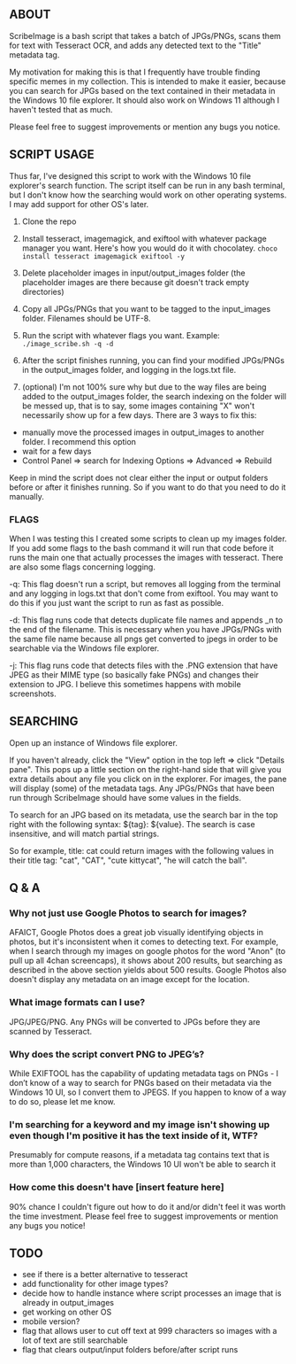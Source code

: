 ## ABOUT

ScribeImage is a bash script that takes a batch of JPGs/PNGs, scans them for text with Tesseract OCR, and adds any detected text to the "Title" metadata tag.

My motivation for making this is that I frequently have trouble finding specific memes in my collection. This is intended to make it easier, because you can search for JPGs based on the text contained in their metadata in the Windows 10 file explorer. It should also work on Windows 11 although I haven't tested that as much.

Please feel free to suggest improvements or mention any bugs you notice.

## SCRIPT USAGE

Thus far, I've designed this script to work with the Windows 10 file explorer's search function. The script itself can be run in any bash terminal, but I don't know how the searching would work on other operating systems. I may add support for other OS's later.

1. Clone the repo
2. Install tesseract, imagemagick, and exiftool with whatever package manager you want. Here's how you would do it with chocolatey. `choco install tesseract imagemagick exiftool -y`

3. Delete placeholder images in input/output_images folder (the placeholder images are there because git doesn't track empty directories)

4. Copy all JPGs/PNGs that you want to be tagged to the input_images folder. Filenames should be UTF-8.

5. Run the script with whatever flags you want. Example: `./image_scribe.sh -q -d`

6. After the script finishes running, you can find your modified JPGs/PNGs in the output_images folder, and logging in the logs.txt file.

7. (optional) I'm not 100% sure why but due to the way files are being added to the output_images folder, the search indexing on the folder will be messed up, that is to say, some images containing "X" won't necessarily show up for a few days. There are 3 ways to fix this:

- manually move the processed images in output_images to another folder. I recommend this option
- wait for a few days
- Control Panel => search for Indexing Options => Advanced => Rebuild

Keep in mind the script does not clear either the input or output folders before or after it finishes running. So if you want to do that you need to do it manually.

### FLAGS

When I was testing this I created some scripts to clean up my images folder. If you add some flags to the bash command it will run that code before it runs the main one that actually processes the images with tesseract. There are also some flags concerning logging.

-q: This flag doesn't run a script, but removes all logging from the terminal and any logging in logs.txt that don't come from exiftool. You may want to do this if you just want the script to run as fast as possible.

-d: This flag runs code that detects duplicate file names and appends _n to the end of the filename. This is necessary when you have JPGs/PNGs with the same file name because all pngs get converted to jpegs in order to be searchable via the Windows file explorer.

-j: This flag runs code that detects files with the .PNG extension that have JPEG as their MIME type (so basically fake PNGs) and changes their extension to JPG. I believe this sometimes happens with mobile screenshots.

## SEARCHING

Open up an instance of Windows file explorer.

If you haven't already, click the "View" option in the top left => click "Details pane". This pops up a little section on the right-hand side that will give you extra details about any file you click on in the explorer. For images, the pane will display (some) of the metadata tags. Any JPGs/PNGs that have been run through ScribeImage should have some values in the fields.

To search for an JPG based on its metadata, use the search bar in the top right with the following syntax: ${tag}: ${value}. The search is case insensitive, and will match partial strings.

So for example, title: cat could return images with the following values in their title tag: "cat", "CAT", "cute kittycat", "he will catch the ball".

## Q & A

### Why not just use Google Photos to search for images?

AFAICT, Google Photos does a great job visually identifying objects in photos, but it's inconsistent when it comes to detecting text. For example, when I search through my images on google photos for the word "Anon" (to pull up all 4chan screencaps), it shows about 200 results, but searching as described in the above section yields about 500 results. Google Photos also doesn't display any metadata on an image except for the location.

### What image formats can I use?

JPG/JPEG/PNG. Any PNGs will be converted to JPGs before they are scanned by Tesseract.

### Why does the script convert PNG to JPEG’s?

While EXIFTOOL has the capability of updating metadata tags on PNGs - I don’t know of a way to search for PNGs based on their metadata via the Windows 10 UI, so I convert them to JPEGS. If you happen to know of a way to do so, please let me know.

### I'm searching for a keyword and my image isn't showing up even though I'm positive it has the text inside of it, WTF?

Presumably for compute reasons, if a metadata tag contains text that is more than 1,000 characters, the Windows 10 UI won't be able to search it

### How come this doesn't have [insert feature here]

90% chance I couldn't figure out how to do it and/or didn't feel it was worth the time investment. Please feel free to suggest improvements or mention any bugs you notice!

## TODO

- see if there is a better alternative to tesseract
- add functionality for other image types?
- decide how to handle instance where script processes an image that is already in output_images
- get working on other OS
- mobile version?
- flag that allows user to cut off text at 999 characters so images with a lot of text are still searchable
- flag that clears output/input folders before/after script runs